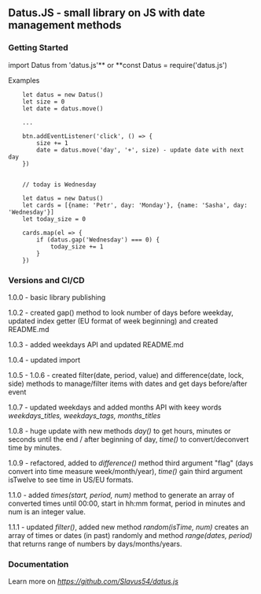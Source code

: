## Datus.JS - small library on JS with date management methods 

### Getting Started

import Datus from 'datus.js'** or **const Datus = require('datus.js')

Examples

```
    let datus = new Datus()
    let size = 0
    let date = datus.move()

    ...

    btn.addEventListener('click', () => {
        size += 1
        date = datus.move('day', '+', size) - update date with next day
    })
    
```

```
    // today is Wednesday

    let datus = new Datus()
    let cards = [{name: 'Petr', day: 'Monday'}, {name: 'Sasha', day: 'Wednesday'}]
    let today_size = 0

    cards.map(el => {
        if (datus.gap('Wednesday') === 0) {
            today_size += 1
        }
    })
```

### Versions and CI/CD

1.0.0 - basic library publishing

1.0.2 - created gap() method to look number of days before weekday, updated index getter (EU format of week beginning) and created README.md

1.0.3 - added weekdays API and updated README.md

1.0.4 - updated import 

1.0.5 - 1.0.6 - created filter(date, period, value) and difference(date, lock, side) methods to manage/filter items with dates and get days before/after event

1.0.7 - updated weekdays and added months API with keey words *weekdays_titles, weekdays_tags, months_titles*

1.0.8 - huge update with new methods *day()* to get hours, minutes or seconds until the end / after beginning of day, *time()* to convert/deconvert time by minutes.

1.0.9 - refactored, added to *difference()* method third argument "flag" (days convert into time measure week/month/year), *time()* gain third argument isTwelve to see time in US/EU formats.

1.1.0 - added *times(start, period, num)* method to generate an array of converted times until 00:00, start in hh:mm format, period in minutes and num is an integer value.

1.1.1 - updated *filter()*, added new method *random(isTime, num)* creates an array of times or dates (in past) randomly and method *range(dates, period)* that returns range of numbers by days/months/years.

### Documentation

Learn more on *https://github.com/Slavus54/datus.js*